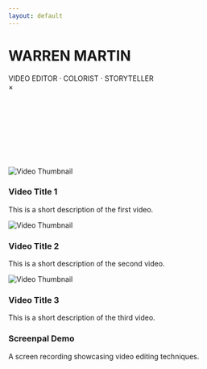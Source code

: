 ```yaml
---
layout: default
---
```


<div class="editor-intro">
  <h1 class="editor-title">WARREN MARTIN</h1>
  <div class="tagline">VIDEO EDITOR · COLORIST · STORYTELLER</div>
</div>

<!-- Video Modal -->
<div id="video-modal" class="modal">
  <div class="modal-content">
    <span class="close-modal">&times;</span>
    <div class="modal-video-container">
      <iframe id="modal-iframe" frameborder="0" allow="accelerometer; clipboard-write; encrypted-media; gyroscope; picture-in-picture" allowfullscreen></iframe>
    </div>
  </div>
</div>

<div class="video-gallery">
  <div class="video-item" data-video-src="https://www.youtube.com/embed/KwBg3-iJQ9U">
    <div class="video-container">
      <img class="video-thumbnail" src="https://img.youtube.com/vi/KwBg3-iJQ9U/maxresdefault.jpg" alt="Video Thumbnail">
    </div>
    <h3>Video Title 1</h3>
    <p>This is a short description of the first video.</p>
  </div>
  <div class="video-item" data-video-src="https://www.youtube.com/embed/dQw4w9WgXcQ">
    <div class="video-container">
      <img class="video-thumbnail" src="https://img.youtube.com/vi/dQw4w9WgXcQ/maxresdefault.jpg" alt="Video Thumbnail">
    </div>
    <h3>Video Title 2</h3>
    <p>This is a short description of the second video.</p>
  </div>
  <div class="video-item" data-video-src="https://www.youtube.com/embed/3JZ_D3ELwOQ">
    <div class="video-container">
      <img class="video-thumbnail" src="https://img.youtube.com/vi/3JZ_D3ELwOQ/maxresdefault.jpg" alt="Video Thumbnail">
    </div>
    <h3>Video Title 3</h3>
    <p>This is a short description of the third video.</p>
  </div>
  <div class="video-item" data-video-src="https://go.screenpal.com/player/cTe2bAn1Rkv?width=100%&height=100%&ff=1&title=0">
    <div class="video-container screenpal-container">
      <!-- Placeholder thumbnail for Screenpal -->
      <div class="screenpal-thumbnail">
        <div class="play-indicator"></div>
      </div>
    </div>
    <h3>Screenpal Demo</h3>
    <p>A screen recording showcasing video editing techniques.</p>
  </div>
  <!-- Add more videos here -->
</div>

<script src="https://go.screenpal.com/player/appearance/cTe2bAn1Rkv"></script>
